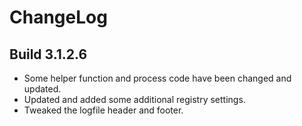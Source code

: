 # ChangeLog #

## Build 3.1.2.6 ##

- Some helper function and process code have been changed and updated.
- Updated and added some additional registry settings.
- Tweaked the logfile header and footer.